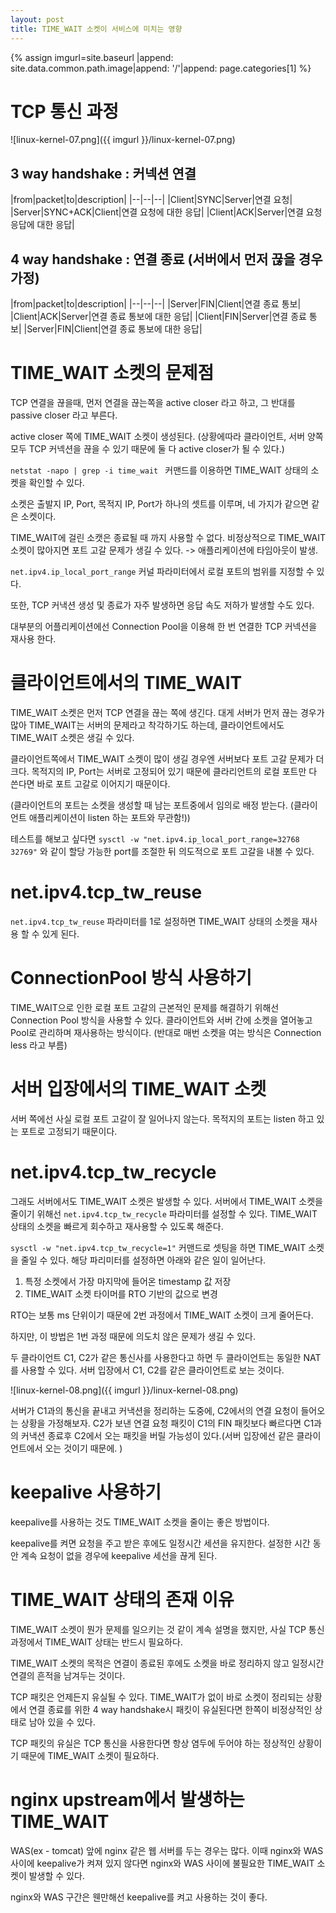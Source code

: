 ```yaml
---
layout: post
title: TIME_WAIT 소켓이 서비스에 미치는 영향
---
```


{% assign imgurl=site.baseurl |append: site.data.common.path.image|append: '/'|append: page.categories[1] %} 

# TCP 통신 과정

![linux-kernel-07.png]({{ imgurl }}/linux-kernel-07.png)

## 3 way handshake : 커넥션 연결

|from|packet|to|description|
|--|--|--|
|Client|SYNC|Server|연결 요청|
|Server|SYNC+ACK|Client|연결 요청에 대한 응답|
|Client|ACK|Server|연결 요청 응답에 대한 응답|

## 4 way handshake : 연결 종료 (서버에서 먼저 끊을 경우 가정)

|from|packet|to|description|
|--|--|--|
|Server|FIN|Client|연결 종료 통보|
|Client|ACK|Server|연결 종료 통보에 대한 응답|
|Client|FIN|Server|연결 종료 통보|
|Server|FIN|Client|연결 종료 통보에 대한 응답|

# TIME_WAIT 소켓의 문제점

TCP 연결을 끊을때, 먼저 연결을 끊는쪽을 active closer 라고 하고, 그 반대를 passive closer 라고 부른다.

active closer 쪽에 TIME_WAIT 소켓이 생성된다. (상황에따라 클라이언트, 서버 양쪽 모두 TCP 커넥션을 끊을 수 있기 때문에 둘 다 active closer가 될 수 있다.)

`netstat -napo | grep -i time_wait ` 커맨드를 이용하면 TIME_WAIT 상태의 소켓을 확인할 수 있다.

소켓은 출발지 IP, Port, 목적지 IP, Port가 하나의 셋트를 이루며, 네 가지가 같으면 같은 소켓이다.

TIME_WAIT에 걸린 소캣은 종료될 때 까지 사용할 수 없다. 비정상적으로 TIME_WAIT 소켓이 많아지면 포트 고갈 문제가 생길 수 있다. -> 애플리케이션에 타임아웃이 발생.

`net.ipv4.ip_local_port_range` 커널 파라미터에서 로컬 포트의 범위를 지정할 수 있다.

또한, TCP 커낵션 생성 및 종료가 자주 발생하면 응답 속도 저하가 발생할 수도 있다. 

대부분의 어플리케이션에선 Connection Pool을 이용해 한 번 연결한 TCP 커넥션을 재사용 한다. 



# 클라이언트에서의 TIME_WAIT

TIME_WAIT 소켓은 먼저 TCP 연결을 끊는 쪽에 생긴다. 대게 서버가 먼저 끊는 경우가 많아 TIME_WAIT는 서버의 문제라고 착각하기도 하는데, 클라이언트에서도 TIME_WAIT 소켓은 생길 수 있다. 

클라이언트쪽에서 TIME_WAIT 소켓이 많이 생길 경우엔 서버보다 포트 고갈 문제가 더 크다. 목적지의 IP, Port는 서버로 고정되어 있기 때문에 클라리언트의 로컬 포트만 다 쓴다면 바로 포트 고갈로 이어지기 때문이다. 

(클라이언트의 포트는 소켓을 생성할 때 남는 포트중에서 임의로 배정 받는다. (클라이언트 애플리케이션이 listen 하는 포트와 무관함!))

테스트를 해보고 싶다면 `sysctl -w "net.ipv4.ip_local_port_range=32768 32769"` 와 같이 할당 가능한 port를 조절한 뒤 의도적으로 포트 고갈을 내볼 수 있다.





# net.ipv4.tcp_tw_reuse

`net.ipv4.tcp_tw_reuse` 파라미터를 1로 설정하면 TIME_WAIT 상태의 소켓을 재사용 할 수 있게 된다.



# ConnectionPool 방식 사용하기

TIME_WAIT으로 인한 로컬 포트 고갈의 근본적인 문제를 해결하기 위해선 Connection Pool 방식을 사용할 수 있다. 클라이언트와 서버 간에 소켓을 열어놓고 Pool로 관리하며 재사용하는 방식이다. (반대로 매번 소켓을 여는 방식은 Connection less 라고 부름)



# 서버 입장에서의 TIME_WAIT 소켓

서버 쪽에선 사실 로컬 포트 고갈이 잘 일어나지 않는다. 목적지의 포트는 listen 하고 있는 포트로 고정되기 때문이다. 



# net.ipv4.tcp_tw_recycle

그래도 서버에서도 TIME_WAIT 소켓은 발생할 수 있다. 서버에서 TIME_WAIT 소켓을 줄이기 위해선 `net.ipv4.tcp_tw_recycle` 파라미터를 설정할 수 있다. TIME_WAIT 상태의 소켓을 빠르게 회수하고 재사용할 수 있도록 해준다.

`sysctl -w "net.ipv4.tcp_tw_recycle=1"`  커맨드로 셋팅을 하면 TIME_WAIT 소켓을 줄일 수 있다. 해당 파리미터를 설정하면 아래와 같은 일이 일어난다.

1. 특정 소켓에서 가장 마지막에 들어온 timestamp 값 저장
2. TIME_WAIT 소켓 타이머를 RTO 기반의 값으로 변경

RTO는 보통 ms 단위이기 때문에 2번 과정에서 TIME_WAIT 소켓이 크게 줄어든다. 

하지만, 이 방법은 1번 과정 때문에 의도치 않은 문제가 생길 수 있다. 

두 클라이언트 C1, C2가 같은 통신사를 사용한다고 하면 두 클라이언트는 동일한 NAT를 사용할 수 있다. 서버 입장에서 C1, C2를 같은 클라이언트로 보는 것이다.

![linux-kernel-08.png]({{ imgurl }}/linux-kernel-08.png)

서버가 C1과의 통신을 끝내고 커낵션을 정리하는 도중에, C2에서의 연결 요청이 들어오는 상황을 가정해보자. C2가 보낸 연결 요청 패킷이 C1의 FIN 패킷보다 빠르다면 C1과의 커낵션 종료후 C2에서 오는 패킷을 버릴 가능성이 있다.(서버 입장에선 같은 클라이언트에서 오는 것이기 때문에. )



# keepalive 사용하기

keepalive를 사용하는 것도 TIME_WAIT 소켓을 줄이는 좋은 방법이다.

keepalive를 켜면 요청을 주고 받은 후에도 일정시간 세션을 유지한다. 설정한 시간 동안 계속 요청이 없을 경우에 keepalive 세선을 끊게 된다.



# TIME_WAIT 상태의 존재 이유

TIME_WAIT 소켓이 뭔가 문제를 일으키는 것 같이 계속 설명을 했지만, 사실 TCP 통신과정에서 TIME_WAIT 상태는 반드시 필요하다.

TIME_WAIT 소켓의 목적은 연결이 종료된 후에도 소켓을 바로 정리하지 않고 일정시간 연결의 흔적을 남겨두는 것이다.

TCP 패킷은 언제든지 유실될 수 있다. TIME_WAIT가 없이 바로 소켓이 정리되는 상황에서 연결 종료를 위한 4 way handshake시 패킷이 유실된다면 한쪽이 비정상적인 상태로 남아 있을 수 있다.

TCP 패킷의 유실은 TCP 통신을 사용한다면 항상 염두에 두어야 하는 정상적인 상황이기 때문에 TIME_WAIT 소켓이 필요하다.



# nginx upstream에서 발생하는 TIME_WAIT

WAS(ex - tomcat) 앞에 nginx 같은 웹 서버를 두는 경우는 많다. 이때 nginx와 WAS 사이에 keepalive가 켜져 있지 않다면 nginx와 WAS 사이에 불필요한 TIME_WAIT 소켓이 발생할 수 있다.

nginx와 WAS 구간은 웬만해선 keepalive를 켜고 사용하는 것이 좋다.
